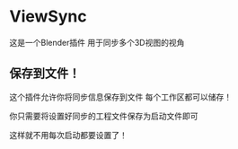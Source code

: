 # ViewSync
这是一个Blender插件 用于同步多个3D视图的视角
## 保存到文件！
这个插件允许你将同步信息保存到文件 每个工作区都可以储存！

你只需要将设置好同步的工程文件保存为启动文件即可

这样就不用每次启动都要设置了！